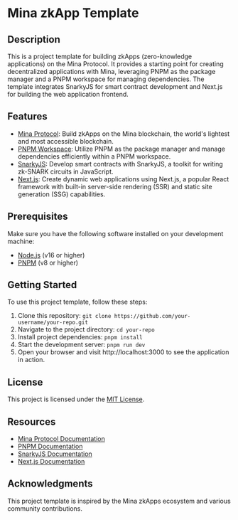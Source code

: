 # Mina zkApp Template

## Description

This is a project template for building zkApps (zero-knowledge applications) on the Mina Protocol. It provides a starting point for creating decentralized applications with Mina, 
leveraging PNPM as the package manager and a PNPM workspace for managing dependencies. The template integrates SnarkyJS for smart contract development and Next.js for building the web application frontend.

## Features
- [Mina Protocol](https://minaprotocol.com/): Build zkApps on the Mina blockchain, the world's lightest and most accessible blockchain.
- [PNPM Workspace](https://pnpm.io/workspaces): Utilize PNPM as the package manager and manage dependencies efficiently within a PNPM workspace.
- [SnarkyJS](https://www.npmjs.com/package/snarkyjs): Develop smart contracts with SnarkyJS, a toolkit for writing zk-SNARK circuits in JavaScript.
- [Next.js](https://nextjs.org/): Create dynamic web applications using Next.js, a popular React framework with built-in server-side rendering (SSR) and static site generation (SSG) capabilities.

## Prerequisites

Make sure you have the following software installed on your development machine:

* [Node.js](https://nodejs.org/) (v16 or higher)
* [PNPM](https://www.npmjs.com/package/pnpm) (v8 or higher)

## Getting Started

To use this project template, follow these steps:

1. Clone this repository: `git clone https://github.com/your-username/your-repo.git`
2. Navigate to the project directory: `cd your-repo`
3. Install project dependencies: `pnpm install`
4. Start the development server: `pnpm run dev`
5. Open your browser and visit http://localhost:3000 to see the application in action.

## License

This project is licensed under the [MIT License](LICENSE).

## Resources

* [Mina Protocol Documentation](https://docs.minaprotocol.com/)
* [PNPM Documentation](https://pnpm.io/motivation)
* [SnarkyJS Documentation](https://docs.minaprotocol.com/zkapps/snarkyjs-reference)
* [Next.js Documentation](https://nextjs.org/docs)

## Acknowledgments

This project template is inspired by the Mina zkApps ecosystem and various community contributions.
